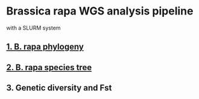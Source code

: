 # Brassica rapa WGS analysis pipeline
with a SLURM system

## [1. B. rapa phylogeny](https://github.com/anhong11/Brapa_analysis/blob/main/Brapa%20phylogeny.MD)
## [2. B. rapa species tree](https://github.com/anhong11/Brapa_analysis/blob/main/Brapa%20species%20tree.MD)
## 3. Genetic diversity and Fst
